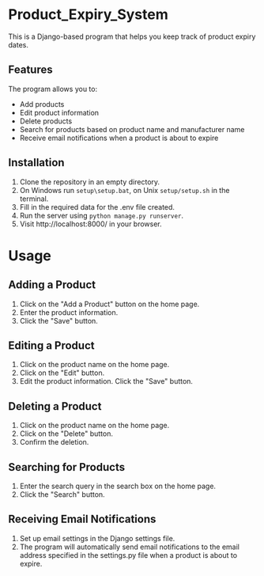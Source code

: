 # Product_Expiry_System
This is a Django-based program that helps you keep track of product expiry dates.

## Features
The program allows you to:

- Add products
- Edit product information
- Delete products
- Search for products based on product name and manufacturer name
- Receive email notifications when a product is about to expire

## Installation
1. Clone the repository in an empty directory.
2. On Windows run ```setup\setup.bat```, on Unix ```setup/setup.sh``` in the terminal.
3. Fill in the required data for the .env file created.
4. Run the server using ```python manage.py runserver```.
5. Visit http://localhost:8000/ in your browser.

# Usage

## Adding a Product
1. Click on the "Add a Product" button on the home page.
2. Enter the product information.
3. Click the "Save" button.

## Editing a Product
1. Click on the product name on the home page.
2. Click on the "Edit" button.
3. Edit the product information.
Click the "Save" button.

## Deleting a Product
1. Click on the product name on the home page.
2. Click on the "Delete" button.
3. Confirm the deletion.

## Searching for Products
1. Enter the search query in the search box on the home page.
2. Click the "Search" button.

## Receiving Email Notifications
1. Set up email settings in the Django settings file.
2. The program will automatically send email notifications to the email address specified in the settings.py file when a product is about to expire.
